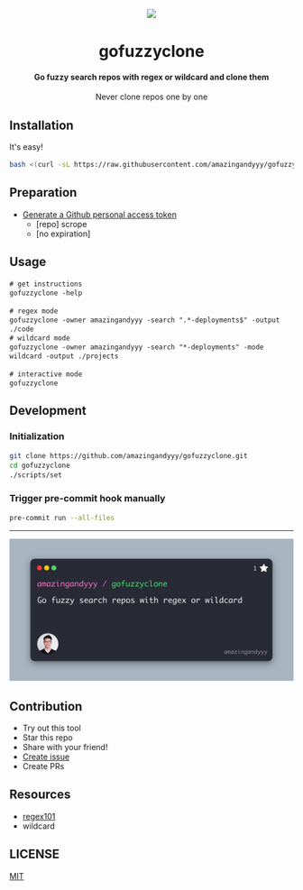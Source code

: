 <p styles="font-size: 20rem" align="center">
    <img styles="margin: 0px" width="350px" src="https://i.giphy.com/media/NytMLKyiaIh6VH9SPm/giphy.webp" />
</p>
<h1 align="center">
gofuzzyclone
</h1>
<h4 align="center">
Go fuzzy search repos with regex or wildcard and clone them
</h4>
<p align="center">
Never clone repos one by one
</p>

## Installation

It's easy!

```sh
bash <(curl -sL https://raw.githubusercontent.com/amazingandyyy/gofuzzyclone/main/scripts/install.sh)
```

## Preparation

- [Generate a Github personal access token](https://github.com/settings/tokens/new?scopes=repo&description=gofuzzyclone-cli)
  - [repo] scrope
  - [no expiration]

## Usage

```
# get instructions
gofuzzyclone -help

# regex mode
gofuzzyclone -owner amazingandyyy -search ".*-deployments$" -output ./code
# wildcard mode
gofuzzyclone -owner amazingandyyy -search "*-deployments" -mode wildcard -output ./projects

# interactive mode
gofuzzyclone
```

## Development

### Initialization

```sh
git clone https://github.com/amazingandyyy/gofuzzyclone.git
cd gofuzzyclone
./scripts/set
```

### Trigger pre-commit hook manually

```sh
pre-commit run --all-files
```

---

![banner](assets/repo-banner.jpg)

## Contribution

- Try out this tool
- Star this repo
- Share with your friend!
- [Create issue](https://github.com/amazingandyyy/gofuzzyclone/issues/new)
- Create PRs

## Resources

- [regex101](http://regex101.com)
- wildcard

## LICENSE

[MIT](LICENSE)
